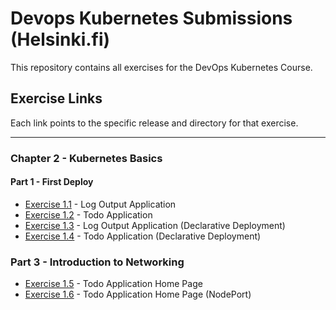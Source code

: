 # Devops Kubernetes Submissions (Helsinki.fi)

This repository contains all exercises for the DevOps Kubernetes Course.

## Exercise Links

Each link points to the specific release and directory for that exercise.

---
### Chapter 2 - Kubernetes Basics
#### Part 1 - First Deploy
 - [Exercise 1.1](https://github.com/michaelangelovalente/devops-kubernetes-submissions/tree/1.1/Chapter-2/Part-1/e-1.01/log_output) - Log Output Application
 - [Exercise 1.2](https://github.com/michaelangelovalente/devops-kubernetes-submissions/tree/1.2/Chapter-2/Part-1/e-1.02/todo_app) - Todo Application
 - [Exercise 1.3](https://github.com/michaelangelovalente/devops-kubernetes-submissions/tree/1.3/Chapter-2/Part-1/e-1.03/log_output) - Log Output Application (Declarative Deployment)
 - [Exercise 1.4](https://github.com/michaelangelovalente/devops-kubernetes-submissions/tree/1.4/Chapter-2/Part-1/e-1.04/todo_app) - Todo Application (Declarative Deployment)

### Part 3 - Introduction to Networking
- [Exercise 1.5](https://github.com/michaelangelovalente/devops-kubernetes-submissions/tree/1.5/Chapter-2/Part-3/e-1.05/todo_app) - Todo Application Home Page
- [Exercise 1.6](https://github.com/michaelangelovalente/devops-kubernetes-submissions/tree/1.6/Chapter-2/Part-3/e-1.06/todo_app) - Todo Application Home Page (NodePort)
<!-- - [Exercise 2.1](https://github.com/YOUR_USERNAME/kubernetes-course-exercises/releases/tag/2.1) - [Description] -->

